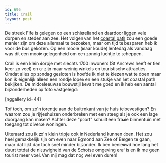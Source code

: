 ```yaml
---
id: 696
title: Crail
layout: post
---
```

De streek Fife is gelegen op een schiereliand en daardoor liggen vele dorpen en steden aan zee. Het volgen van het [coastal path](http://www.fifecoastalpath.co.uk/) zou een goede manier zijn om deze allemaal te bezoeken, maar om tijd te besparen heb ik voor de bus gekozen. Op een mooie (maar koude) lentedag als vandaag was dit een mooie gelegenheid om een zonnig luchtje te scheppen.

Crail is een klein dorpje met slechts 1700 inwoners (St Andrews heeft er tien keer zo veel) en er zijn maar weinig winkels en touristische attracties. Omdat alles op zondag gesloten is hoefde ik niet te kiezen wat te doen maar kon ik eigenlijk alleen een rondje lopen en een stukje van het coastal path bekijken. De middeleeuwse bouwstijl bevalt me goed en ik heb een aantal bijzonderheden op foto vastgelegd:

[nggallery id=44]

Tof toch, om zo'n torentje aan de buitenkant van je huis te bevestigen? En waarom zou je rijtjeshuizen onderbreken met een steeg als je ook een lage doorgang kan maken? Achter deze "poort" schuilt een fraaie binnentuin met toegang tot diverse woningen.

Uiteraard zou ik zo'n klein tripje ook in Nederland kunnen doen. Het zou heel gemakkelijk zijn om even naar Egmond aan Zee of Bergen te gaan, maar dat lijkt dan toch snel minder bijzonder. Ik ben benieuwd hoe lang het duurt totdat de nieuwigheid van de Schotse omgeving eraf is en ik me geen tourist meer voel. Van mij mag dat nog wel even duren!